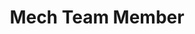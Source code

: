 ﻿---
layout: member
weight: 5000
name: Brian Tang
title: Mech Team Member		
project: chemecar
img: /assets/images/members/BRIANTANG.jpg
email: briantang051@gmail.com
biography: Brian is a second year chemical engineering student who has a passion for learning and teaching. He is currently a member of the mechanical team in chem-e-car and is focusing on a design for the chassis and wheelbase. Brian aspires to one day research synthesized meat proteins and plant based meat alternatives. 
linkedin: https://www.linkedin.com/in/brian-tang-144521153/
---
